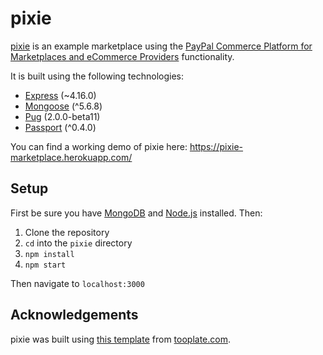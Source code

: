# pixie
[pixie](https://pixie-marketplace.herokuapp.com/) is an example marketplace using the [PayPal Commerce Platform for Marketplaces and eCommerce Providers](https://developer.paypal.com/docs/commerce-platform/) functionality.

It is built using the following technologies:
- [Express](https://expressjs.com/) (~4.16.0)
- [Mongoose](https://mongoosejs.com/) (^5.6.8)
- [Pug](https://pugjs.org/api/getting-started.html) (2.0.0-beta11)
- [Passport](http://www.passportjs.org/) (^0.4.0)

You can find a working demo of pixie here: https://pixie-marketplace.herokuapp.com/

## Setup
First be sure you have [MongoDB](https://www.mongodb.com/download-center) and [Node.js](https://nodejs.org/en/) installed. Then:
1. Clone the repository
2. `cd` into the `pixie` directory
3. `npm install`
4. `npm start`

Then navigate to `localhost:3000`

## Acknowledgements
pixie was built using [this template](https://www.tooplate.com/view/2114-pixie) from [tooplate.com](https://www.tooplate.com).
